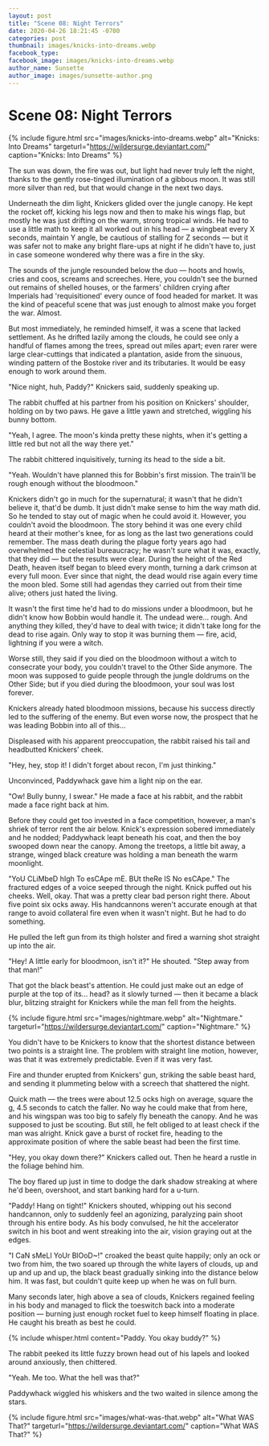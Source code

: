 ```yaml
---
layout: post
title: "Scene 08: Night Terrors"
date: 2020-04-26 18:21:45 -0700
categories: post
thumbnail: images/knicks-into-dreams.webp
facebook_type: 
facebook_image: images/knicks-into-dreams.webp
author_name: Sunsette
author_image: images/sunsette-author.png
---
```

# Scene 08: Night Terrors
 
{% include figure.html 
   src="images/knicks-into-dreams.webp" 
   alt="Knicks: Into Dreams" 
   targeturl="https://wildersurge.deviantart.com/" 
   caption="Knicks: Into Dreams" %}

The sun was down, the fire was out, but light had never truly left the night, thanks to the gently rose-tinged illumination of a gibbous moon. It was still more silver than red, but that would change in the next two days.


Underneath the dim light, Knickers glided over the jungle canopy. He kept the rocket off, kicking his legs now and then to make his wings flap, but mostly he was just drifting on the warm, strong tropical winds. He had to use a little math to keep it all worked out in his head — a wingbeat every X seconds, maintain Y angle, be cautious of stalling for Z seconds — but it was safer not to make any bright flare-ups at night if he didn't have to, just in case someone wondered why there was a fire in the sky.


The sounds of the jungle resounded below the duo — hoots and howls, cries and coos, screams and screeches. Here, you couldn't see the burned out remains of shelled houses, or the farmers' children crying after Imperials had 'requisitioned' every ounce of food headed for market. It was the kind of peaceful scene that was just enough to almost make you forget the war. Almost. 


But most immediately, he reminded himself, it was a scene that lacked settlement. As he drifted lazily among the clouds, he could see only a handful of flames among the trees, spread out miles apart; even rarer were large clear-cuttings that indicated a plantation, aside from the sinuous, winding pattern of the Bostoke river and its tributaries. It would be easy enough to work around them.


"Nice night, huh, Paddy?" Knickers said, suddenly speaking up.


The rabbit chuffed at his partner from his position on Knickers' shoulder, holding on by two paws. He gave a little yawn and stretched, wiggling his bunny bottom.


"Yeah, I agree. The moon's kinda pretty these nights, when it's getting a little red but not all the way there yet."


The rabbit chittered inquisitively, turning its head to the side a bit.


"Yeah. Wouldn't have planned this for Bobbin's first mission. The train'll be rough enough without the bloodmoon."


Knickers didn't go in much for the supernatural; it wasn't that he didn't believe it, that'd be dumb. It just didn't make sense to him the way math did. So he tended to stay out of magic when he could avoid it. However, you couldn't avoid the bloodmoon. The story behind it was one every child heard at their mother's knee, for as long as the last two generations could remember. The mass death during the plague forty years ago had overwhelmed the celestial bureaucracy; he wasn't sure what it was, exactly, that they did — but the results were clear. During the height of the Red Death, heaven itself began to bleed every month, turning a dark crimson at every full moon. Ever since that night, the dead would rise again every time the moon bled. Some still had agendas they carried out from their time alive; others just hated the living.


It wasn't the first time he'd had to do missions under a bloodmoon, but he didn't know how Bobbin would handle it. The undead were... rough. And anything they killed, they'd have to deal with twice; it didn't take long for the dead to rise again. Only way to stop it was burning them — fire, acid, lightning if you were a witch.


Worse still, they said if you died on the bloodmoon without a witch to consecrate your body, you couldn't travel to the Other Side anymore. The moon was supposed to guide people through the jungle doldrums on the Other Side; but if you died during the bloodmoon, your soul was lost forever. 

Knickers already hated bloodmoon missions, because his success directly led to the suffering of the enemy. But even worse now, the prospect that he was leading Bobbin into all of this...


Displeased with his apparent preoccupation, the rabbit raised his tail and headbutted Knickers' cheek.


"Hey, hey, stop it! I didn't forget about recon, I'm just thinking."


Unconvinced, Paddywhack gave him a light nip on the ear.


"Ow! Bully bunny, I swear." He made a face at his rabbit, and the rabbit made a face right back at him.

Before they could get too invested in a face competition, however, a man's shriek of terror rent the air below. Knick's expression sobered immediately and he nodded; Paddywhack leapt beneath his coat, and then the boy swooped down near the canopy. Among the treetops, a little bit away, a strange, winged black creature was holding a man beneath the warm moonlight. 


"YoU CLiMbeD hIgh To esCApe mE. BUt theRe IS No esCApe." The fractured edges of a voice seeped through the night. Knick puffed out his cheeks. Well, okay. That was a pretty clear bad person right there. About five point six ocks away. His handcannons weren't accurate enough at that range to avoid collateral fire even when it wasn't night. But he had to do something.


He pulled the left gun from its thigh holster and fired a warning shot straight up into the air.


"Hey! A little early for bloodmoon, isn't it?" He shouted. "Step away from that man!"


That got the black beast's attention. He could just make out an edge of purple at the top of its... head? as it slowly turned — then it became a black blur, blitzing straight for Knickers while the man fell from the heights.

{% include figure.html 
   src="images/nightmare.webp" 
   alt="Nightmare." 
   targeturl="https://wildersurge.deviantart.com/" 
   caption="Nightmare." %}

You didn't have to be Knickers to know that the shortest distance between two points is a straight line. The problem with straight line motion, however, was that it was extremely predictable. Even if it was very fast.

Fire and thunder erupted from Knickers' gun, striking the sable beast hard, and sending it plummeting below with a screech that shattered the night. 


Quick math — the trees were about 12.5 ocks high on average, square the g, 4.5 seconds to catch the faller. No way he could make that from here, and his wingspan was too big to safely fly beneath the canopy. And he was supposed to just be scouting. But still, he felt obliged to at least check if the man was alright. Knick gave a burst of rocket fire, heading to the approximate position of where the sable beast had been the first time.


"Hey, you okay down there?" Knickers called out. Then he heard a rustle in the foliage behind him. 


The boy flared up just in time to dodge the dark shadow streaking at where he'd been, overshoot, and start banking hard for a u-turn.


"Paddy! Hang on tight!" Knickers shouted, whipping out his second handcannon, only to suddenly feel an agonizing, paralyzing pain shoot through his entire body. As his body convulsed, he hit the accelerator switch in his boot and went streaking into the air, vision graying out at the edges.


"I CaN sMeLl YoUr BlOoD~!" croaked the beast quite happily; only an ock or two from him, the two soared up through the white layers of clouds, up and up and up and up, the black beast gradually sinking into the distance below him. It was fast, but couldn't quite keep up when he was on full burn.


Many seconds later, high above a sea of clouds, Knickers regained feeling in his body and managed to flick the toeswitch back into a moderate position — burning just enough rocket fuel to keep himself floating in place. He caught his breath as best he could.


{% include whisper.html content="Paddy. You okay buddy?" %}


The rabbit peeked its little fuzzy brown head out of his lapels and looked around anxiously, then chittered.


"Yeah. Me too. What the hell was that?"


Paddywhack wiggled his whiskers and the two waited in silence among the stars.

{% include figure.html 
   src="images/what-was-that.webp" 
   alt="What WAS That?" 
   targeturl="https://wildersurge.deviantart.com/" 
   caption="What WAS That?" %}
